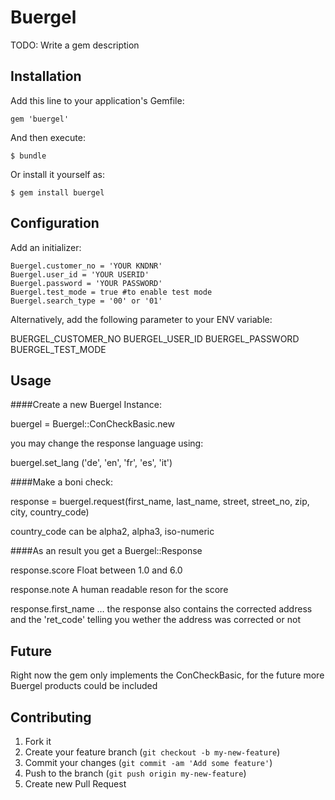 # Buergel

TODO: Write a gem description

## Installation

Add this line to your application's Gemfile:

    gem 'buergel'

And then execute:

    $ bundle

Or install it yourself as:

    $ gem install buergel

## Configuration

Add an initializer:

    Buergel.customer_no = 'YOUR KNDNR'
    Buergel.user_id = 'YOUR USERID'
    Buergel.password = 'YOUR PASSWORD'
    Buergel.test_mode = true #to enable test mode
    Buergel.search_type = '00' or '01'

Alternatively, add the following parameter to your ENV variable:

  BUERGEL_CUSTOMER_NO
  BUERGEL_USER_ID
  BUERGEL_PASSWORD
  BUERGEL_TEST_MODE


## Usage

####Create a new Buergel Instance:

  buergel = Buergel::ConCheckBasic.new

you may change the response language using:

  buergel.set_lang ('de', 'en', 'fr', 'es', 'it')

####Make a boni check:

  response = buergel.request(first_name, last_name, street, street_no, zip, city, country_code)

country_code can be alpha2, alpha3, iso-numeric

####As an result you get a Buergel::Response

  response.score Float between 1.0 and 6.0

  response.note A human readable reson for the score
  
  response.first_name … the response also contains the corrected address and the 'ret_code' telling you wether the address was corrected or not


## Future

Right now the gem only implements the ConCheckBasic, for the future more Buergel products could be included 

## Contributing

1. Fork it
2. Create your feature branch (`git checkout -b my-new-feature`)
3. Commit your changes (`git commit -am 'Add some feature'`)
4. Push to the branch (`git push origin my-new-feature`)
5. Create new Pull Request
